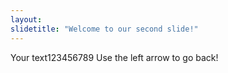 ```yaml
---
layout: 
slidetitle: "Welcome to our second slide!"
---
```

Your text123456789
Use the left arrow to go back!

